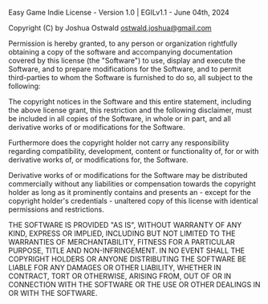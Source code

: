 Easy Game Indie License - Version 1.0 | EGILv1.1 - June 04th, 2024

Copyright (C) by Joshua Ostwald <ostwald.joshua@gmail.com>

Permission is hereby granted, to any person or organization rightfully
obtaining a copy of the software and accompanying documentation covered by
this license (the "Software") to use, display and execute the Software, 
and to prepare modifications for the Software, and to permit third-parties
to whom the Software is furnished to do so, all subject to the following:

The copyright notices in the Software and this entire statement, including
the above license grant, this restriction and the following disclaimer,
must be included in all copies of the Software, in whole or in part, and
all derivative works of or modifications for the Software.

Furthermore does the copyright holder not carry any responsibility regarding
compatibility, development, content or functionality of, for or with derivative
works of, or modifications for, the Software.

Derivative works of or modifications for the Software may be distributed
commercially without any liabilities or compensation towards the copyright 
holder as long as it prominently contains and presents an - except for the
copyright holder's credentials - unaltered copy of this license with 
identical permissions and restrictions.

THE SOFTWARE IS PROVIDED "AS IS", WITHOUT WARRANTY OF ANY KIND, EXPRESS OR
IMPLIED, INCLUDING BUT NOT LIMITED TO THE WARRANTIES OF MERCHANTABILITY,
FITNESS FOR A PARTICULAR PURPOSE, TITLE AND NON-INFRINGEMENT. IN NO EVENT
SHALL THE COPYRIGHT HOLDERS OR ANYONE DISTRIBUTING THE SOFTWARE BE LIABLE
FOR ANY DAMAGES OR OTHER LIABILITY, WHETHER IN CONTRACT, TORT OR OTHERWISE,
ARISING FROM, OUT OF OR IN CONNECTION WITH THE SOFTWARE OR THE USE OR OTHER
DEALINGS IN OR WITH THE SOFTWARE.
